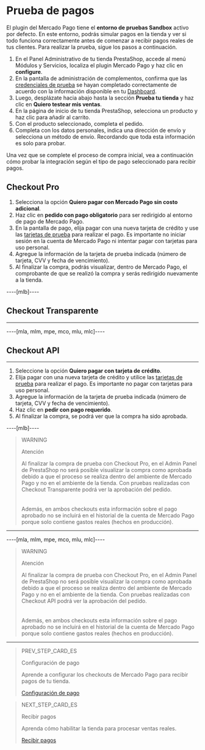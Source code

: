 # Prueba de pagos
 
El plugin del Mercado Pago tiene el **entorno de pruebas Sandbox** activo por defecto. En este entorno, podrás simular pagos en la tienda y ver si todo funciona correctamente antes de comenzar a recibir pagos reales de tus clientes. Para realizar la prueba, sigue los pasos a continuación.
 
1. En el Panel Administrativo de tu tienda PrestaShop, accede al menú Módulos y Servicios, localiza el plugin Mercado Pago y haz clic en **configure**.
2. En la pantalla de administración de complementos, confirma que las [credenciales de prueba](/developers/es/guides/additional-content/credentials/credentials) se hayan completado correctamente de acuerdo con la información disponible en tu [Dashboard](/developers/es/guides/additional-content/dashboard/introduction).
3. Luego, desplázate hacia abajo hasta la sección **Prueba tu tienda** y haz clic en **Quiero testear mis ventas**.
4. En la página de inicio de tu tienda PrestaShop, selecciona un producto y haz clic para añadir al carrito.
5. Con el producto seleccionado, completa el pedido.
6. Completa con los datos personales, indica una dirección de envío y selecciona un método de envío. Recordando que toda esta información es solo para probar.

Una vez que se complete el proceso de compra inicial, vea a continuación cómo probar la integración según el tipo de pago seleccionado para recibir pagos.

## Checkout Pro

1. Selecciona la opción **Quiero pagar con Mercado Pago sin costo adicional**.
2. Haz clic en **pedido con pago obligatorio** para ser redirigido al entorno de pago de Mercado Pago.
3. En la pantalla de pago, elija pagar con una nueva tarjeta de crédito y use las [tarjetas de prueba](/developers/es/guides/additional-content/testing/test-cards) para realizar el pago. Es importante no iniciar sesión en la cuenta de Mercado Pago ni intentar pagar con tarjetas para uso personal.
3. Agregue la información de la tarjeta de prueba indicada (número de tarjeta, CVV y fecha de vencimiento).
4. Al finalizar la compra, podrás visualizar, dentro de Mercado Pago, el comprobante de que se realizó la compra y serás redirigido nuevamente a la tienda.

----[mlb]---- 
## Checkout Transparente 
------------ 
----[mla, mlm, mpe, mco, mlu, mlc]---- 
## Checkout API 
------------

1. Seleccione la opción **Quiero pagar con tarjeta de crédito**.
2. Elija pagar con una nueva tarjeta de crédito y utilice las [tarjetas de prueba](/developers/es/guides/additional-content/testing/test-cards) para realizar el pago. Es importante no pagar con tarjetas para uso personal.
3. Agregue la información de la tarjeta de prueba indicada (número de tarjeta, CVV y fecha de vencimiento).
4. Haz clic en **pedir con pago requerido**.
5. Al finalizar la compra, se podrá ver que la compra ha sido aprobada.

----[mlb]----
> WARNING
>
> Atención
>
> Al finalizar la compra de prueba con Checkout Pro, en el Admin Panel de PrestaShop no será posible visualizar la compra como aprobada debido a que el proceso se realiza dentro del ambiente de Mercado Pago y no en el ambiente de la tienda. Con pruebas realizadas con Checkout Transparente podrá ver la aprobación del pedido.<br>
> </br> <br/>
> Además, en ambos checkouts esta información sobre el pago aprobado no se incluirá en el historial de la cuenta de Mercado Pago porque solo contiene gastos reales (hechos en producción).
------------

----[mla, mlm, mpe, mco, mlu, mlc]----
> WARNING
>
> Atención
>
> Al finalizar la compra de prueba con Checkout Pro, en el Admin Panel de PrestaShop no será posible visualizar la compra como aprobada debido a que el proceso se realiza dentro del ambiente de Mercado Pago y no en el ambiente de la tienda. Con pruebas realizadas con Checkout API podrá ver la aprobación del pedido.<br>
> </br> <br/>
> Además, en ambos checkouts esta información sobre el pago aprobado no se incluirá en el historial de la cuenta de Mercado Pago porque solo contiene gastos reales (hechos en producción).
------------

> PREV_STEP_CARD_ES
>
> Configuración de pago
>
> Aprende a configurar los checkouts de Mercado Pago para recibir pagos de tu tienda.
>
> [Configuración de pago](/developers/es/docs/prestashop/payment-configuration)

> NEXT_STEP_CARD_ES
>
> Recibir pagos
>
> Aprenda cómo habilitar la tienda para procesar ventas reales.
>
> [Recibir pagos](/developers/es/docs/prestashop/sales-processing/go-to-production)